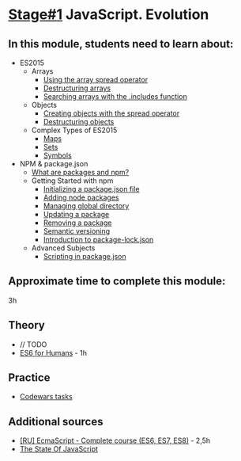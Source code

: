 # [Stage#1](../../) JavaScript. Evolution
## In this module, students need to learn about: 
- ES2015 
  - Arrays	
    - [Using the array spread operator](https://medium.com/@luke_smaki/javascript-es6-spread-operator-and-rest-parameters-b3e89d112281)
    - [Destructuring arrays](https://medium.com/swlh/array-destructuring-in-javascript-141196434d65)
    - [Searching arrays with the .includes function](https://doka.guide/js/includes/)
  - Objects	
    - [Creating objects with the spread operator](https://www.javascripttutorial.net/es-next/javascript-object-spread/)
    - [Destructuring objects](https://javascript.info/destructuring-assignment#object-destructuring)
  - Complex Types of ES2015
    - [Maps](https://doka.guide/js/map/)
    - [Sets](https://doka.guide/js/set/)
    - [Symbols](https://doka.guide/js/symbol/)
- NPM & package.json
  - [What are packages and npm?](https://docs.npmjs.com/about-npm)
  - Getting Started with npm	
    - [Initializing a package.json file](https://heynode.com/tutorial/create-packagejson-file/)
    - [Adding node packages](https://docs.npmjs.com/downloading-and-installing-packages-locally)
    - [Managing global directory](https://medium.com/@alberto.schiabel/npm-tricks-part-1-get-list-of-globally-installed-packages-39a240347ef0)
    - [Updating a package](https://docs.npmjs.com/updating-packages-downloaded-from-the-registry)
    - [Removing a package](https://docs.npmjs.com/uninstalling-packages-and-dependencies)
    - [Semantic versioning](https://docs.npmjs.com/about-semantic-versioning)
    - [Introduction to package-lock.json](https://nodejs.dev/learn/the-package-lock-json-file)
  - Advanced Subjects	
    - [Scripting in package.json](https://docs.npmjs.com/cli/v8/using-npm/scripts)

## Approximate time to complete this module:
3h

## Theory
  - // TODO
  - [ES6 for Humans](https://habr.com/ru/post/305900/) - 1h

## Practice 
  - [Codewars tasks](https://github.com/rolling-scopes-school/tasks/blob/master/tasks/codewars/Codewars1-2022Q1.md)

## Additional sources
  - [ [RU] EcmaScript - Complete course (ES6, ES7, ES8)](https://www.youtube.com/watch?v=Ti2Q4sQkNdU) - 2,5h
  - [The State Of JavaScript](https://stateofjs.com/)






